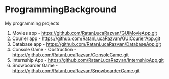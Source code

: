 # ProgrammingBackground
My programming projects
1. Movies app - https://github.com/RatanLucaRazvan/GUIMovieApp.git
2. Courier app - https://github.com/RatanLucaRazvan/GUICourierApp.git
3. Database app - https://github.com/RatanLucaRazvan/DatabaseApp.git
4. Console Game - Obstruction - https://github.com/RatanLucaRazvan/ConsoleGame.git
5. Internship App - https://github.com/RatanLucaRazvan/InternshipApp.git
6. Snowboarder Game - https://github.com/RatanLucaRazvan/SnowboarderGame.git

